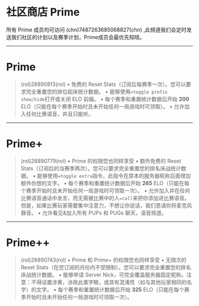 # 社区商店 Prime

所有 Prime 成员均可访问 (chn)7487263685068827(chn) ,此频道我们会定时发送我们社区的计划以及赛季计划，Prime成员会最优先知晓。

---

# Prime
> (rol)28890813(rol)
• 免费的 Reset Stats（订阅后每赛季一次）。您可以要求完全重置您的排位起床统计数据。
• 能够使用`=toggle prefix show/hide`打开或关闭 ELO 前缀。
• 每个赛季和重置统计数据后开始 **200** ELO（只能在每个赛季开始时且未开始任何一局游戏时可领取）。
• 允许加入任何比赛语音，并且只能听。

---

# Prime+
> (rol)28890779(rol)
• Prime 的权限您也同样享受
• 额外免费的 Reset Stats（订阅后的当赛季两次）。您可以要求完全重置您的排名床战统计数据。
• 能够使用`=toggle extra`指令，此指令在原本的服务器昵称后面增加额外你想的文字。
• 每个赛季和重置统计数据后开始 **265** ELO（只能在每个赛季开始时且未开始任何一局游戏时可领取一次）。
• 允许加入并在任何比赛语音通话中发言，而无需被比赛中的人`=call`来把你添加进比赛语音。但是，如果比赛玩家需要集中注意力，不想让你说话，我们恳请你将麦克风静音。
• 允许看见&加入所有 PUPs 和 PUGs 聊天，语音频道。

---

# Prime++
> (rol)28890743(rol)
• Prime 和 Prime+ 的权限您也同样享受
• 无限次的 Reset Stats（在您订阅的月份内不受限制）。您可以要求完全重置您的排名床战统计数据。
• 能够申请 Server Nick，可完全覆盖服务器固定昵称。注意：不得设置涉黄，涉政此类字眼，或具有混淆性（如与其他玩家相同的名字）的文字。
• 每个赛季和重置统计数据后开始 **325** ELO（只能在每个赛季开始时且未开始任何一局游戏时可领取一次）。